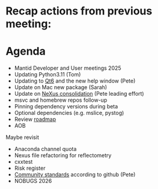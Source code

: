 # Recap actions from previous meeting:

# Agenda
- Mantid Developer and User meetings 2025
- Updating Python3.11 (Tom)
- Updating to [Qt6](https://github.com/mantidproject/mantid/issues/38415) and the new help window (Pete)
- Update on Mac new package (Sarah)
- Update on [NeXus consolidation](https://github.com/mantidproject/mantid/issues/38332) (Pete leading effort)
- msvc and homebrew repos follow-up
- Pinning dependency versions during beta
- Optional dependencies (e.g. mslice, pystog)
- Review [roadmap](https://github.com/orgs/mantidproject/projects/47/views/1)
- AOB

Maybe revisit
- Anaconda channel quota
- Nexus file refactoring for reflectometry
- cxxtest
- Risk register
- [Community standards](https://github.com/mantidproject/mantid/community) according to github (Pete)
- NOBUGS 2026
